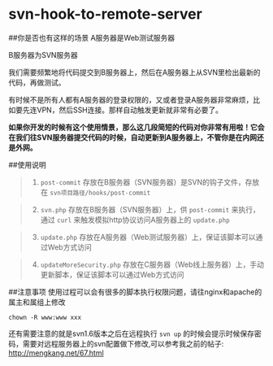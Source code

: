 svn-hook-to-remote-server
=========================
##你是否也有这样的场景
  A服务器是Web测试服务器
  
  B服务器为SVN服务器
  
  我们需要频繁地将代码提交到B服务器上，然后在A服务器上从SVN里检出最新的代码，再做测试。
  
  有时候不是所有人都有A服务器的登录权限的，又或者登录A服务器非常麻烦，比如要先连VPN，然后SSH连接。那样自动触发更新就非常有必要了。
  
  **如果你开发的时候有这个使用情景，那么这几段简短的代码对你非常有用啦！它会在我们往SVN服务器提交代码的时候，自动更新到A服务器上，不管你是在内网还是外网。**
  
##使用说明
>1. `post-commit` 存放在B服务器（SVN服务器）是SVN的钩子文件，存放在 `svn项目路径/hooks/post-commit`

>2. `svn.php` 存放在B服务器（SVN服务器）上，供 `post-commit` 来执行，通过 `curl` 来触发模拟http协议访问A服务器上的 `update.php`

>3. `update.php` 存放在A服务器（Web测试服务器）上，保证该脚本可以通过Web方式访问

>4. `updateMoreSecurity.php` 存放在C服务器（Web线上服务器）上，手动更新脚本，保证该脚本可以通过Web方式访问

##注意事项
使用过程可以会有很多的脚本执行权限问题，请往nginx和apache的属主和属组上修改
```shell
chown -R www:www xxx
```
还有需要注意的就是svn1.6版本之后在远程执行 `svn up` 的时候会提示时候保存密码，需要对远程服务器上的svn配置做下修改,可以参考我之前的帖子: http://mengkang.net/67.html
